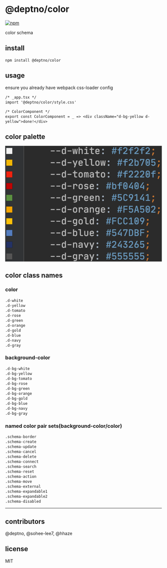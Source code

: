 # @deptno/color

[![npm](https://img.shields.io/npm/dt/@deptno/color.svg?style=for-the-badge)](https://www.npmjs.com/package/@deptno/color)

color schema

## install
```shell script
npm install @deptno/color
```

## usage
ensure you already have webpack css-loader config
```tsx
/* _app.tsx */
import '@deptno/color/style.css'
```
```tsx
/* ColorComponent */
export const ColorComponent = _ => <div className="d-bg-yellow d-yellow">done!</div>
```

## color palette
![color palette](color-palette.png)

## color class names
### color
```
.d-white
.d-yellow
.d-tomato
.d-rose
.d-green
.d-orange
.d-gold
.d-blue
.d-navy
.d-gray
```
### background-color
```
.d-bg-white
.d-bg-yellow
.d-bg-tomato
.d-bg-rose
.d-bg-green
.d-bg-orange
.d-bg-gold
.d-bg-blue
.d-bg-navy
.d-bg-gray
```
### named color pair sets(background-color/color)
```
.schema-border
.schema-create
.schema-update
.schema-cancel
.schema-delete
.schema-connect
.schema-search
.schema-reset
.schema-action
.schema-move
.schema-external
.schema-expandable1
.schema-expandable2
.schema-disabled
```

---
## contributors
@deptno, @sohee-lee7, @hhaze

## license
MIT
